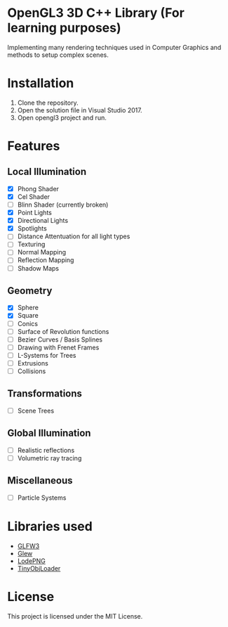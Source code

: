 # OpenGL3 3D C++ Library (For learning purposes)
Implementing many rendering techniques used in Computer Graphics and methods to setup complex scenes.

# Installation
1. Clone the repository.
2. Open the solution file in Visual Studio 2017.
3. Open opengl3 project and run.

# Features
## Local Illumination
- [x] Phong Shader
- [x] Cel Shader
- [ ] Blinn Shader (currently broken)
- [x] Point Lights
- [x] Directional Lights
- [x] Spotlights
- [ ] Distance Attentuation for all light types
- [ ] Texturing
- [ ] Normal Mapping
- [ ] Reflection Mapping
- [ ] Shadow Maps

## Geometry
- [x] Sphere
- [x] Square
- [ ] Conics
- [ ] Surface of Revolution functions
- [ ] Bezier Curves / Basis Splines
- [ ] Drawing with Frenet Frames
- [ ] L-Systems for Trees
- [ ] Extrusions
- [ ] Collisions

## Transformations
- [ ] Scene Trees

## Global Illumination
- [ ] Realistic reflections
- [ ] Volumetric ray tracing

## Miscellaneous
- [ ] Particle Systems

# Libraries used
- [GLFW3](https://www.glfw.org/)
- [Glew](http://glew.sourceforge.net/)
- [LodePNG](https://lodev.org/lodepng/)
- [TinyObjLoader](https://github.com/syoyo/tinyobjloader)

# License
This project is licensed under the MIT License.
